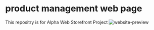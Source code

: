 # product management web page

This repositry is for Alpha Web Storefront Project 
![website-preview](https://user-images.githubusercontent.com/85313132/195116245-2c53d8d6-9c42-43ee-aeff-9b9e5154e73f.gif)
